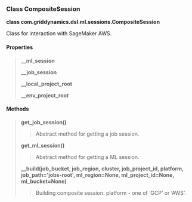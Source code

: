 ### Class CompositeSession

**class com.griddynamics.dsl.ml.sessions.CompositeSession**

Class for interaction with SageMaker AWS.

#### Properties
> **__ml_session**
>
> **__job_session**
> 
> **__local_project_root**
> 
> **__env_project_root**

#### Methods  
> **get_job_session()**
> > Abstract method for getting a job session.
> 
> **get_ml_session()**
> > Abstract method for getting a ML session.
> 
> **__build(job_bucket, job_region, cluster, job_project_id, platform, job_path='jobs-root', ml_region=None, ml_project_id=None, ml_bucket=None)**
> > Building composite session. platform - one of ‘GCP’ or ‘AWS’.
